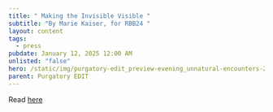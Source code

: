 ```yaml
---
title: " Making the Invisible Visible "
subtitle: "By Marie Kaiser, for RBB24 "
layout: content
tags:
  - press
pubdate: January 12, 2025 12:00 AM
unlisted: "false"
hero: /static/img/purgatory-edit_preview-evening_unnatural-encounters-2025_01_image-by-brend-brundert.jpg
parent: Purgatory EDIT
---
```

Read [here](https://www.rbb24.de/kultur/beitrag/2025/01/berlin-ausstellung-silent-green-unnatural-encounters.html)